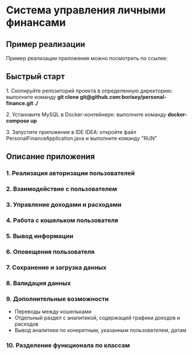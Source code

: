 <h1>Система управления личными финансами</h1>

<h2>Пример реализации</h2>
<p>Пример реализации приложения можно посмотреть по ссылке: <a href=""></a></p>

<h2>Быстрый старт</h2>
<p>1. Скопируйте репозиторий проекта в определенную директорию: выполните команду <strong>git clone git@github.com:borisey/personal-finance.git ./</strong></p>
<p>2. Установите MySQL в Docker-контейнере: выполните команду <strong>docker-compose up</strong></p>
<p>3. Запустите приложение в IDE IDEA: откройте файл PersonalFinanceApplication.java и выполните команду "RUN"</p>

<h2>Описание приложения</h2>
<h3>1. Реализация авторизации пользователей</h3>
<h3>2. Взаимодействие с пользователем</h3>
<h3>3. Управление доходами и расходами</h3>
<h3>4. Работа с кошельком пользователя</h3>
<h3>5. Вывод информации</h3>
<h3>6. Оповещения пользователя</h3>
<h3>7. Сохранение и загрузка данных</h3>
<h3>8. Валидация данных</h3>
<h3>9. Дополнительные возможности</h3>
<ul>
    <li>Переводы между кошельками</li>
    <li>Отдельный раздел с аналитикой, содержащей графики доходов и расходов</li>
    <li>Вывод аналитики по конкретным, указанным пользователем, датам</li>
</ul>
<h3>10. Разделение функционала по классам</h3>

